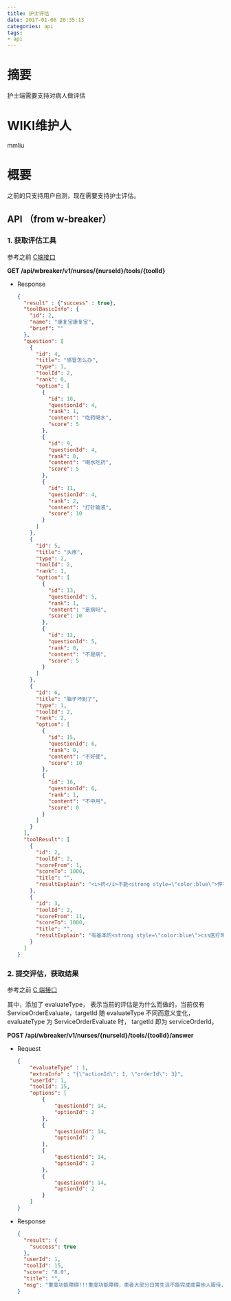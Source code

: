 ```yaml
---
title: 护士评估
date: 2017-01-06 20:35:13
categories: api
tags:
- api
---
```


# 摘要

护士端需要支持对病人做评估

<!--more-->

# WIKI维护人

mmliu

# 概要

之前的只支持用户自测，现在需要支持护士评估。

## API （from w-breaker）

### 1. 获取评估工具

参考之前 [C端接口](https://github.com/Youhujia/docs/blob/master/backend/kfb/KFB-API-Backup.md#get-tools-toolget-toolid)

**GET /api/wbreaker/v1/nurses/{nurseId}/tools/{toolId}**

+ Response

  ```json
  {
    "result" : {"success" : true},
    "toolBasicInfo": {
      "id": 2,
      "name": "康复宝康复宝",
      "brief": ""
    },
    "question": [
      {
        "id": 4,
        "title": "感冒怎么办",
        "type": 1,
        "toolId": 2,
        "rank": 0,
        "option": [
          {
            "id": 10,
            "questionId": 4,
            "rank": 1,
            "content": "吃药喝水",
            "score": 5
          },
          {
            "id": 9,
            "questionId": 4,
            "rank": 0,
            "content": "喝水吃药",
            "score": 5
          },
          {
            "id": 11,
            "questionId": 4,
            "rank": 2,
            "content": "打针输液",
            "score": 10
          }
        ]
      },
      {
        "id": 5,
        "title": "头疼",
        "type": 2,
        "toolId": 2,
        "rank": 1,
        "option": [
          {
            "id": 13,
            "questionId": 5,
            "rank": 1,
            "content": "是病吗",
            "score": 10
          },
          {
            "id": 12,
            "questionId": 5,
            "rank": 0,
            "content": "不是病",
            "score": 5
          }
        ]
      },
      {
        "id": 6,
        "title": "脑子坏到了",
        "type": 1,
        "toolId": 2,
        "rank": 2,
        "option": [
          {
            "id": 15,
            "questionId": 6,
            "rank": 0,
            "content": "不好使",
            "score": 10
          },
          {
            "id": 16,
            "questionId": 6,
            "rank": 1,
            "content": "不中用",
            "score": 0
          }
        ]
      }
    ],
    "toolResult": [
      {
        "id": 2,
        "toolId": 2,
        "scoreFrom": 1,
        "scoreTo": 1000,
        "title": "",
        "resultExplain": "<i>药</i>不能<strong style=\"color:blue\">停不能停</strong>"
      },
      {
        "id": 3,
        "toolId": 2,
        "scoreFrom": 11,
        "scoreTo": 1000,
        "title": "",
        "resultExplain": "有基本的<strong style=\"color:blue\">css医疗常识</strong>"
      }
    ]
  }
  ```

### 2. 提交评估，获取结果

参考之前 [C 端接口](https://github.com/Youhujia/docs/blob/master/backend/kfb/KFB-API-Backup.md#获取答案-toolsubmit_options)

其中，添加了 evaluateType， 表示当前的评估是为什么而做的，当前仅有 ServiceOrderEvaluate，targetId 随 evaluateType 不同而意义变化，evaluateType 为 ServiceOrderEvaluate 时， targetId 即为 serviceOrderId。

**POST /api/wbreaker/v1/nurses/{nurseId}/tools/{toolId}/answer**

+ Request

  ```json
  {
      "evaluateType" : 1,
      "extraInfo" : "{\"actionId\": 1, \"orderId\": 3}",
      "userId": 1,
      "toolId": 15,
      "options": [
          {
              "questionId": 14,
              "optionId": 2
          },
          {
              "questionId": 14,
              "optionId": 2
          },
          {
              "questionId": 14,
              "optionId": 2
          },
          {
              "questionId": 14,
              "optionId": 2
          }
      ]
  }
  ```


+ Response

  ```json
  {
    "result": {
      "success": true
    },
    "userId": 1,
    "toolId": 15,
    "score": "8.0",
    "title": "",
    "msg": "重度功能障碍!!!重度功能障碍，患者大部分日常生活不能完成或需他人服侍，!!!多数日常生活活动不能完成，依赖明显或完全依赖，禁止患者自己活动或自己完全不能活动，基本生活行动完全需要帮助。!!!需要给予整理床单位、面部清洁、梳头、刷牙、全身温水擦浴、翻身、床上，使用大小便器并进行擦拭，协助进食等。"
  }
  ```

  ​